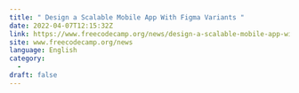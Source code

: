 ```yaml
---
title: " Design a Scalable Mobile App With Figma Variants "
date: 2022-04-07T12:15:32Z
link: https://www.freecodecamp.org/news/design-a-scalable-mobile-app-with-figma-variants/?utm_medium=RSS&utm_source=news.12bit.vn
site: www.freecodecamp.org/news
language: English
category:
  -   
draft: false
---
```

